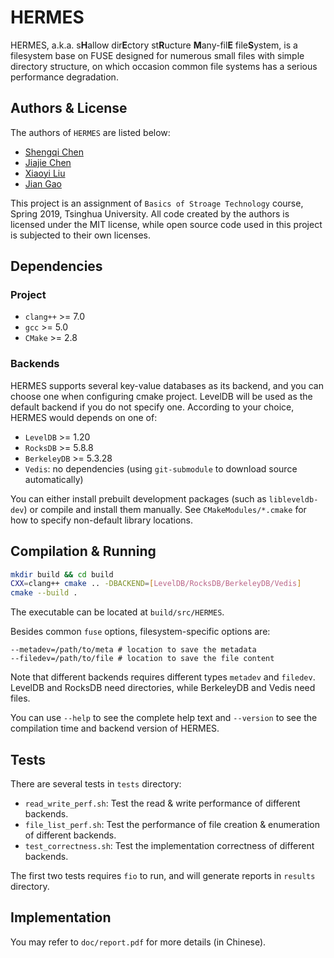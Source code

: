# HERMES

HERMES, a.k.a. s**H**allow dir**E**ctory st**R**ucture **M**any-fil**E** file**S**ystem, is a filesystem base on FUSE designed for numerous small files with simple directory structure, on which occasion common file systems has a serious performance degradation.

## Authors & License

The authors of `HERMES` are listed below:

* [Shengqi Chen](https://github.com/Harry-Chen)
* [Jiajie Chen](https://github.com/jiegec)
* [Xiaoyi Liu](https://github.com/CircuitCoder)
* [Jian Gao](https://github.com/IcicleF)

This project is an assignment of `Basics of Stroage Technology` course, Spring 2019, Tsinghua University. All code created by the authors is licensed under the MIT license, while open source code used in this project is subjected to their own licenses.

## Dependencies

### Project

* `clang++` >= 7.0
* `gcc` >= 5.0
* `CMake` >= 2.8

### Backends

HERMES supports several key-value databases as its backend, and you can choose one when configuring cmake project. 
LevelDB will be used as the default backend if you do not specify one. According to your choice, HERMES would depends on one of:

* `LevelDB` >= 1.20
* `RocksDB` >= 5.8.8
* `BerkeleyDB` >= 5.3.28
* `Vedis`: no dependencies (using `git-submodule` to download source automatically)

You can either install prebuilt development packages (such as `libleveldb-dev`) or compile and install them manually.
See `CMakeModules/*.cmake` for how to specify non-default library locations.

## Compilation & Running

```bash
mkdir build && cd build
CXX=clang++ cmake .. -DBACKEND=[LevelDB/RocksDB/BerkeleyDB/Vedis]
cmake --build .
```

The executable can be located at `build/src/HERMES`. 

Besides common `fuse` options, filesystem-specific options are:

```text
--metadev=/path/to/meta # location to save the metadata
--filedev=/path/to/file # location to save the file content
```

Note that different backends requires different types `metadev` and `filedev`.
LevelDB and RocksDB need directories, while BerkeleyDB and Vedis need files.

You can use `--help` to see the complete help text and `--version` to see the compilation time and backend version of HERMES.

## Tests

There are several tests in `tests` directory:

* `read_write_perf.sh`: Test the read & write performance of different backends.
* `file_list_perf.sh`: Test the performance of file creation & enumeration of different backends.
* `test_correctness.sh`: Test the implementation correctness of different backends.

The first two tests requires `fio` to run, and will generate reports in `results` directory.

## Implementation

You may refer to `doc/report.pdf` for more details (in Chinese).
